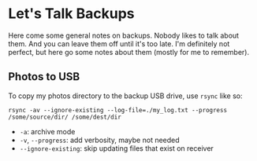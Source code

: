 # Let's Talk Backups

Here come some general notes on backups. Nobody likes to talk about them. And you can leave them off until it's too late. I'm definitely not perfect, but here go some notes about them (mostly for me to remember).

## Photos to USB

To copy my photos directory to the backup USB drive, use `rsync` like so:

```
rsync -av --ignore-existing --log-file=./my_log.txt --progress /some/source/dir/ /some/dest/dir
```

* `-a`: archive mode
* `-v`, `--progress`: add verbosity, maybe not needed
* `--ignore-existing`: skip updating files that exist on receiver
